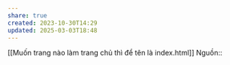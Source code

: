 ```yaml
---
share: true
created: 2023-10-30T14:29
updated: 2025-03-03T18:48
---
```

[[Muốn trang nào làm trang chủ thì để tên là index.html]]
Nguồn:: 